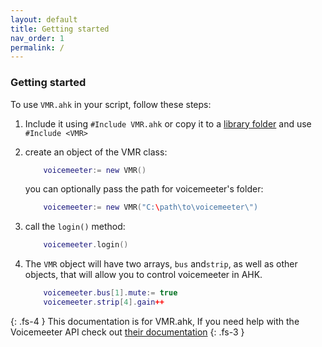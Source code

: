 ```yaml
---
layout: default
title: Getting started
nav_order: 1
permalink: /
---
```

###  Getting started
To use `VMR.ahk` in your script, follow these steps:
1.  Include it using `#Include VMR.ahk` or copy it to a [library folder](https://www.autohotkey.com/docs/Functions.htm#lib) and use `#Include <VMR>`

2.  create an object of the VMR class:
    ```lua
        voicemeeter:= new VMR()
    ```
    you can optionally pass the path for voicemeeter's folder:
    ```lua
        voicemeeter:= new VMR("C:\path\to\voicemeeter\")
    ```
3.  call the `login()` method:
    ```lua
        voicemeeter.login()
    ```
4. The `VMR` object will have two arrays, `bus` and`strip`, as well as other objects, that will allow you to control voicemeeter in AHK.
    ```lua
        voicemeeter.bus[1].mute:= true
        voicemeeter.strip[4].gain++
    ```
{: .fs-4 }
This documentation is for VMR.ahk, If you need help with the Voicemeeter API check out [their documentation](http://download.vb-audio.com/Download_CABLE/VoicemeeterRemoteAPI.pdf)
{: .fs-3 }